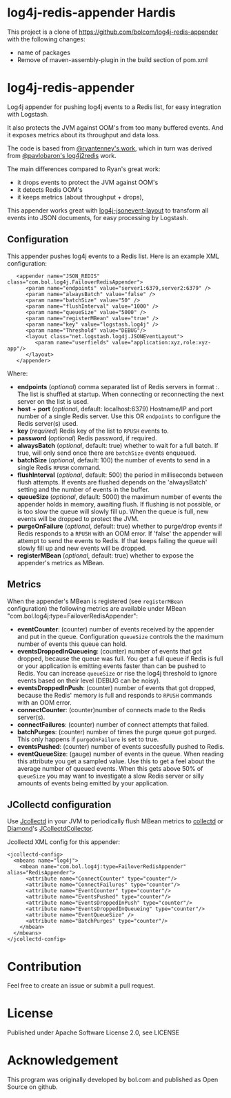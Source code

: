 # log4j-redis-appender Hardis

This project is a clone of https://github.com/bolcom/log4j-redis-appender with the following changes: 
* name of packages
* Remove of maven-assembly-plugin in the build section of pom.xml


# log4j-redis-appender

Log4j appender for pushing log4j events to a Redis list, for easy integration with Logstash.

It also protects the JVM against OOM's from too many buffered events. And it exposes metrics about its throughput and data loss.

The code is based from [@ryantenney's work](https://github.com/ryantenney/log4j-redis-appender), which in turn was derived from [@pavlobaron's log4j2redis](https://github.com/pavlobaron/log4j2redis) work.

The main differences compared to Ryan's great work:

* it drops events to protect the JVM against OOM's
* it detects Redis OOM's
* it keeps metrics (about throughput + drops),

This appender works great with [log4j-jsonevent-layout](https://github.com/bolcom/log4j-jsonevent-layout) to transform all events into JSON documents, for easy processing by Logstash.


## Configuration

This appender pushes log4j events to a Redis list. Here is an example XML configuration:

```
   <appender name="JSON_REDIS" class="com.bol.log4j.FailoverRedisAppender">
      <param name="endpoints" value="server1:6379,server2:6379" />
      <param name="alwaysBatch" value="false" />
      <param name="batchSize" value="50" />
      <param name="flushInterval" value="1000" />
      <param name="queueSize" value="5000" />
      <param name="registerMBean" value="true" />
      <param name="key" value="logstash.log4j" />
      <param name="Threshold" value="DEBUG"/>
      <layout class="net.logstash.log4j.JSONEventLayout">
         <param name="userfields" value="application:xyz,role:xyz-app"/>
      </layout>
   </appender>
```
   
Where:

* **endpoints** (_optional_) comma separated list of Redis servers in format <host>:<port>. The list is shuffled at startup. When connecting or reconnecting the next server on the list is used.
* **host** + **port** (_optional_, default: localhost:6379) Hostname/IP and port number of a single Redis server. Use this OR `endpoints` to configure the Redis server(s) used.
* **key** (_required_) Redis key of the list to `RPUSH` events to.
* **password** (_optional_) Redis password, if required.
* **alwaysBatch** (_optional_, default: true) whether to wait for a full batch. If true, will only send once there are `batchSize` events enqueued.
* **batchSize** (_optional_, default: 100) the number of events to send in a single Redis `RPUSH` command.
* **flushInterval** (_optional_, default: 500) the period in milliseconds between flush attempts. If events are flushed depends on the 'alwaysBatch' setting and the number of events in the buffer.
* **queueSize** (_optional_, default: 5000) the maximum number of events the appender holds in memory, awaiting flush. If flushing is not possible, or is too slow the queue will slowly fill up. When the queue is full, new events will be dropped to protect the JVM.
* **purgeOnFailure** (_optional_, default: true) whether to purge/drop events if Redis responds to a `RPUSH` with an OOM error. If 'false' the appender will attempt to send the events to Redis. If that keeps failing the queue will slowly fill up and new events will be dropped.
* **registerMBean** (_optional_, default: true) whether to expose the appender's metrics as MBean.


## Metrics

When the appender's MBean is registered (see `registerMBean` configuration) the following metrics are available under MBean "com.bol.log4j:type=FailoverRedisAppender":

* **eventCounter**: (counter) number of events received by the appender and put in the queue. Configuration `queueSize` controls the the maximum number of events this queue can hold.
* **eventsDroppedInQueueing**: (counter) number of events that got dropped, because the queue was full. You get a full queue if Redis is full or your application is emitting events faster than can be pushed to Redis. You can increase `queueSize` or rise the log4j threshold to ignore events based on their level (DEBUG can be noisy).
* **eventsDroppedInPush**: (counter) number of events that got dropped, because the Redis' memory is full and responds to `RPUSH` commands with an OOM error.
* **connectCounter**: (counter)number of connects made to the Redis server(s).
* **connectFailures**: (counter) number of connect attempts that failed.
* **batchPurges**: (counter) number of times the purge queue got purged. This only happens if `purgeOnFailure` is set to true.
* **eventsPushed**: (counter) number of events succesfully pushed to Redis.
* **eventQueueSize**: (gauge) number of events in the queue. When reading this attribute you get a sampled value. Use this to get a feel about the average number of queued events. When this gets above 50% of `queueSize` you may want to investigate a slow Redis server or silly amounts of events being emitted by your application.



## JCollectd configuration

Use [Jcollectd](https://github.com/bolcom/jcollectd) in your JVM to periodically flush MBean metrics to [collectd](https://github.com/collectd/collectd) or [Diamond](https://github.com/BrightcoveOS/Diamond)'s [JCollectdCollector](https://github.com/BrightcoveOS/Diamond/wiki/collectors-JCollectdCollector).

Jcollectd XML config for this appender:

```
<jcollectd-config>
  <mbeans name="log4j">
    <mbean name="com.bol.log4j:type=FailoverRedisAppender" alias="RedisAppender">
      <attribute name="ConnectCounter" type="counter"/>
      <attribute name="ConnectFailures" type="counter"/>
      <attribute name="EventCounter" type="counter"/>
      <attribute name="EventsPushed" type="counter"/>
      <attribute name="EventsDroppedInPush" type="counter"/>
      <attribute name="EventsDroppedInQueueing" type="counter"/>
      <attribute name="EventQueueSize" />
      <attribute name="BatchPurges" type="counter"/>
    </mbean>
  </mbeans>
</jcollectd-config>
```


# Contribution

Feel free to create an issue or submit a pull request.


# License

Published under Apache Software License 2.0, see LICENSE


# Acknowledgement

This program was originally developed by bol.com and published as Open Source on github.
